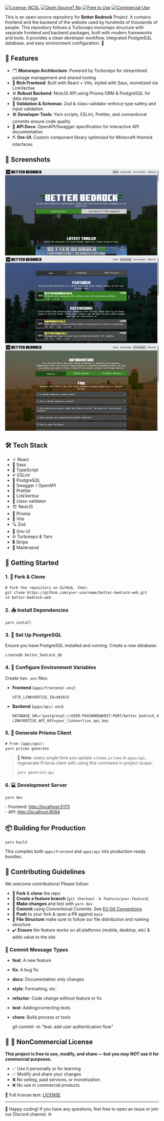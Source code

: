 [![License: NCSL](https://img.shields.io/badge/License-NonCommercial-red.svg)](LICENSE)
[![Open Source? No](https://img.shields.io/badge/Open%20Source-No-orange.svg)](LICENSE)
[![Free to Use](https://img.shields.io/badge/Free%20to%20Use-Yes-brightgreen.svg)](LICENSE)
[![Commercial Use](https://img.shields.io/badge/Commercial%20Use-No-red.svg)](LICENSE)

This is an open-source repository for **Better Bedrock** Project. It contains frontend and the backend of the website used by hundreds of thousands of people. This repository follows a Turborepo monorepo structure with separate frontend and backend packages, built with modern frameworks and tools. It provides a clean developer workflow, integrated PostgreSQL database, and easy environment configuration. 🚀

🚀 Features
-----------

*   🗂 **Monorepo Architecture**: Powered by Turborepo for streamlined package management and shared tooling
*   🎨 **Rich Frontend**: Built with React + Vite, styled with Sass, monetized via LinkVertise
*   ⚙️ **Robust Backend**: NestJS API using Prisma ORM & PostgreSQL for data storage
*   🔧 **Validation & Schemas**: Zod & class-validator enforce type safety and input validation
*   🛠 **Developer Tools**: Yarn scripts, ESLint, Prettier, and conventional commits ensure code quality
*   📑 **API Docs**: OpenAPI/Swagger specification for interactive API documentation
*   ⛏ **Ore-UI**: Custom component library optimized for Minecraft-themed interfaces

📸 Screenshots
--------------

![Home](./docs/home.png)
![Downloads](./docs/downloads.png)
![Information](./docs/information.png)

🛠 Tech Stack
-------------

*   ⚛️ React
*   💅 Sass
*   🔡 TypeScript
*   ✔ ESLint
*   🐘 PostgreSQL
*   📄 Swagger / OpenAPI
*   🎨 Prettier
*   🔗 LinkVertise
*   📐 class-validator
*   🏗 NestJS
*   🔨 Prisma
*   🚀 Vite
*   🔍 Zod
*   🧱 Ore-UI
*   🌐 Turborepo & Yarn
*   💲 Stripe
*   📧 Mailersend

🏁 Getting Started
------------------

### 1\. 🍴 Fork & Clone

    # Fork the repository on GitHub, then:
    git clone https://github.com/your-username/better-bedrock-web.git
    cd better-bedrock-web
    

### 2\. 📥 Install Dependencies

    yarn install
    

### 3\. 🐘 Set Up PostgreSQL

Ensure you have PostgreSQL installed and running. Create a new database:

    createdb better_bedrock_db
    

### 4\. 🔐 Configure Environment Variables

Create two `.env` files:

*   **Frontend** (`apps/frontend/.env`):
    
        VITE_LINKVERTISE_ID=401625
        
    
*   **Backend** (`apps/api/.env`):
    
        DATABASE_URL="postgresql://USER:PASSWORD@HOST:PORT/better_bedrock_db"
        LINKVERTISE_API_KEY=your_linkvertise_api_key
        
    

### 5\. 🧱 Generate Prisma Client

    # From (apps/api):
    yarn prisma generate

> 📝 **Note:** every single time you update `schema.prisma` in `apps/api`, regenerate Prisma client with using this command in project scope:  
>     
>     yarn generate:api
>     
    

### 6\. 💻 Development Server

    yarn dev
    

\- Frontend: [http://localhost:5173](http://localhost:5173)  
\- API: [http://localhost:8084](http://localhost:8084)

📦 Building for Production
--------------------------

    yarn build
    

This compiles both `apps/frontend` and `apps/api` into production-ready bundles.

🤝 Contributing Guidelines
--------------------------

We welcome contributions! Please follow:

*   🍴 **Fork** & **clone** the repo
*   🌿 **Create a feature branch** (`git checkout -b feature/your-feature`)
*   🔄 **Make changes** and test with `yarn dev`
*   💬 **Commit** using Conventional Commits. See [EU Git Conventions](https://ec.europa.eu/component-library/v1.15.0/eu/docs/conventions/git/)
*   🚀 **Push** to your fork & open a PR against `main`
*   📂 **File Structure** make sure to follow our file distribution and naming structure
*   ✔️ **Ensure** the feature works on all platforms (mobile, desktop, etc) & adds value to the site

### 📝 Commit Message Types

*   **feat**: A new feature
*   **fix**: A bug fix
*   **docs**: Documentation only changes
*   **style**: Formatting, etc.
*   **refactor**: Code change without feature or fix
*   **test**: Adding/correcting tests
*   **chore**: Build process or tools

    git commit -m "feat: add user authentication flow"
    

📄 🚫 NonCommercial License
----------

**This project is free to use, modify, and share — but you may NOT use it for commercial purposes.**

- ✅ Use it personally or for learning  
- ✅ Modify and share your changes  
- ❌ No selling, paid services, or monetization  
- ❌ No use in commercial products

📜 Full license text: [LICENSE](LICENSE)

* * *

🎉 Happy coding! If you have any questions, feel free to open an issue or join our Discord channel. 🌐